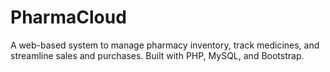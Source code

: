 # PharmaCloud
A web-based system to manage pharmacy inventory, track medicines, and streamline sales and purchases. Built with PHP, MySQL, and Bootstrap.
